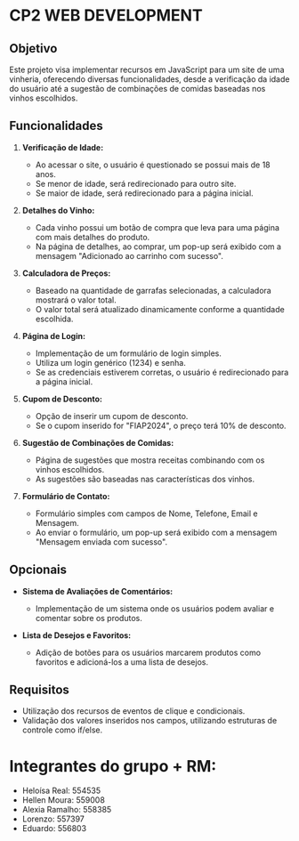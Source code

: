 # CP2 WEB DEVELOPMENT

## Objetivo
Este projeto visa implementar recursos em JavaScript para um site de uma vinheria, oferecendo diversas funcionalidades, desde a verificação da idade do usuário até a sugestão de combinações de comidas baseadas nos vinhos escolhidos.

## Funcionalidades

1. **Verificação de Idade:**
    - Ao acessar o site, o usuário é questionado se possui mais de 18 anos.
    - Se menor de idade, será redirecionado para outro site.
    - Se maior de idade, será redirecionado para a página inicial.

2. **Detalhes do Vinho:**
    - Cada vinho possui um botão de compra que leva para uma página com mais detalhes do produto.
    - Na página de detalhes, ao comprar, um pop-up será exibido com a mensagem "Adicionado ao carrinho com sucesso".

3. **Calculadora de Preços:**
    - Baseado na quantidade de garrafas selecionadas, a calculadora mostrará o valor total.
    - O valor total será atualizado dinamicamente conforme a quantidade escolhida.

4. **Página de Login:**
    - Implementação de um formulário de login simples.
    - Utiliza um login genérico (1234) e senha.
    - Se as credenciais estiverem corretas, o usuário é redirecionado para a página inicial.

5. **Cupom de Desconto:**
    - Opção de inserir um cupom de desconto.
    - Se o cupom inserido for "FIAP2024", o preço terá 10% de desconto.

6. **Sugestão de Combinações de Comidas:**
    - Página de sugestões que mostra receitas combinando com os vinhos escolhidos.
    - As sugestões são baseadas nas características dos vinhos.

7. **Formulário de Contato:**
    - Formulário simples com campos de Nome, Telefone, Email e Mensagem.
    - Ao enviar o formulário, um pop-up será exibido com a mensagem "Mensagem enviada com sucesso".

## Opcionais

- **Sistema de Avaliações de Comentários:**
    - Implementação de um sistema onde os usuários podem avaliar e comentar sobre os produtos.

- **Lista de Desejos e Favoritos:**
    - Adição de botões para os usuários marcarem produtos como favoritos e adicioná-los a uma lista de desejos.

## Requisitos

- Utilização dos recursos de eventos de clique e condicionais.
- Validação dos valores inseridos nos campos, utilizando estruturas de controle como if/else.


# Integrantes do grupo + RM:
- Heloísa Real: 554535
- Hellen Moura: 559008
- Alexia Ramalho: 558385
- Lorenzo: 557397
- Eduardo: 556803
